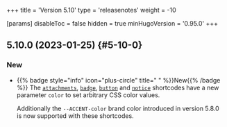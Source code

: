 +++
title = 'Version 5.10'
type = 'releasenotes'
weight = -10

[params]
  disableToc = false
  hidden = true
  minHugoVersion = '0.95.0'
+++

## 5.10.0 (2023-01-25) {#5-10-0}

### New

- {{% badge style="info" icon="plus-circle" title=" " %}}New{{% /badge %}} The [`attachments`](shortcodes/attachments), [`badge`](shortcodes/badge), [`button`](shortcodes/button) and [`notice`](shortcodes/notice) shortcodes have a new parameter `color` to set arbitrary CSS color values.

  Additionally the `--ACCENT-color` brand color introduced in version 5.8.0 is now supported with these shortcodes.

